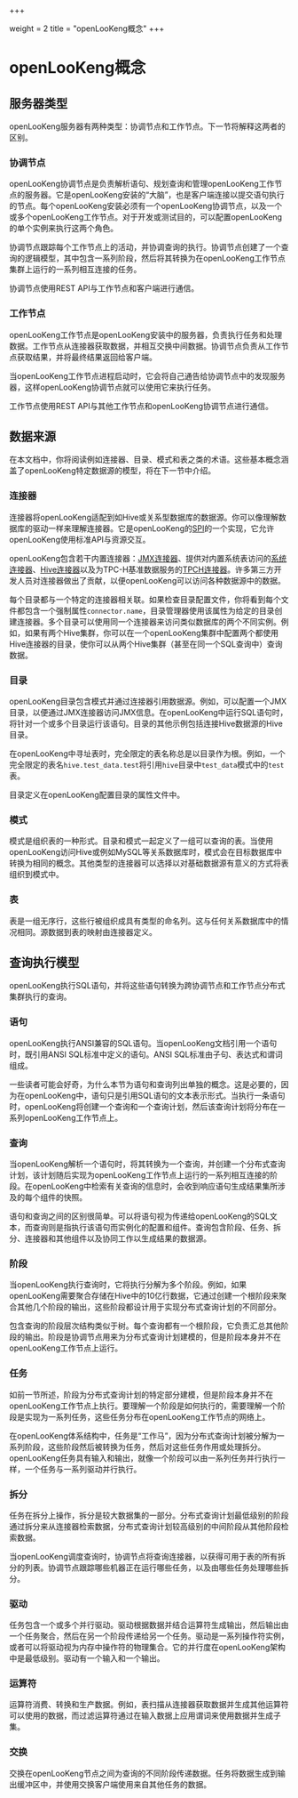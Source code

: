 +++

weight = 2
title = "openLooKeng概念"
+++


# openLooKeng概念


## 服务器类型

openLooKeng服务器有两种类型：协调节点和工作节点。下一节将解释这两者的区别。

### 协调节点

openLooKeng协调节点是负责解析语句、规划查询和管理openLooKeng工作节点的服务器。它是openLooKeng安装的“大脑”，也是客户端连接以提交语句执行的节点。每个openLooKeng安装必须有一个openLooKeng协调节点，以及一个或多个openLooKeng工作节点。对于开发或测试目的，可以配置openLooKeng的单个实例来执行这两个角色。

协调节点跟踪每个工作节点上的活动，并协调查询的执行。协调节点创建了一个查询的逻辑模型，其中包含一系列阶段，然后将其转换为在openLooKeng工作节点集群上运行的一系列相互连接的任务。

协调节点使用REST API与工作节点和客户端进行通信。

### 工作节点

openLooKeng工作节点是openLooKeng安装中的服务器，负责执行任务和处理数据。工作节点从连接器获取数据，并相互交换中间数据。协调节点负责从工作节点获取结果，并将最终结果返回给客户端。

当openLooKeng工作节点进程启动时，它会将自己通告给协调节点中的发现服务器，这样openLooKeng协调节点就可以使用它来执行任务。

工作节点使用REST API与其他工作节点和openLooKeng协调节点进行通信。

## 数据来源

在本文档中，你将阅读例如连接器、目录、模式和表之类的术语。这些基本概念涵盖了openLooKeng特定数据源的模型，将在下一节中介绍。

### 连接器

连接器将openLooKeng适配到如Hive或关系型数据库的数据源。你可以像理解数据库的驱动一样来理解连接器。它是openLooKeng的[SPI](../develop/spi-overview.md)的一个实现，它允许openLooKeng使用标准API与资源交互。

openLooKeng包含若干内置连接器：[JMX连接器](../connector/jmx.md)、提供对内置系统表访问的[系统连接器](../connector/system.md)、[Hive连接器](../connector/hive.md)以及为TPC-H基准数据服务的[TPCH连接器](../connector/tpch.md)。许多第三方开发人员对连接器做出了贡献，以便openLooKeng可以访问各种数据源中的数据。

每个目录都与一个特定的连接器相关联。如果检查目录配置文件，你将看到每个文件都包含一个强制属性`connector.name`，目录管理器使用该属性为给定的目录创建连接器。多个目录可以使用同一个连接器来访问类似数据库的两个不同实例。例如，如果有两个Hive集群，你可以在一个openLooKeng集群中配置两个都使用Hive连接器的目录，使你可以从两个Hive集群（甚至在同一个SQL查询中）查询数据。

### 目录

openLooKeng目录包含模式并通过连接器引用数据源。例如，可以配置一个JMX目录，以便通过JMX连接器访问JMX信息。在openLooKeng中运行SQL语句时，将针对一个或多个目录运行该语句。目录的其他示例包括连接Hive数据源的Hive目录。

在openLooKeng中寻址表时，完全限定的表名称总是以目录作为根。例如，一个完全限定的表名`hive.test_data.test`将引用`hive`目录中`test_data`模式中的`test`表。

目录定义在openLooKeng配置目录的属性文件中。

### 模式

模式是组织表的一种形式。目录和模式一起定义了一组可以查询的表。当使用openLooKeng访问Hive或例如MySQL等关系数据库时，模式会在目标数据库中转换为相同的概念。其他类型的连接器可以选择以对基础数据源有意义的方式将表组织到模式中。

### 表

表是一组无序行，这些行被组织成具有类型的命名列。这与任何关系数据库中的情况相同。源数据到表的映射由连接器定义。

## 查询执行模型

openLooKeng执行SQL语句，并将这些语句转换为跨协调节点和工作节点分布式集群执行的查询。

### 语句

openLooKeng执行ANSI兼容的SQL语句。当openLooKeng文档引用一个语句时，既引用ANSI SQL标准中定义的语句。ANSI SQL标准由子句、表达式和谓词组成。

一些读者可能会好奇，为什么本节为语句和查询列出单独的概念。这是必要的，因为在openLooKeng中，语句只是引用SQL语句的文本表示形式。当执行一条语句时，openLooKeng将创建一个查询和一个查询计划，然后该查询计划将分布在一系列openLooKeng工作节点上。

### 查询

当openLooKeng解析一个语句时，将其转换为一个查询，并创建一个分布式查询计划，该计划随后实现为openLooKeng工作节点上运行的一系列相互连接的阶段。在openLooKeng中检索有关查询的信息时，会收到响应语句生成结果集所涉及的每个组件的快照。

语句和查询之间的区别很简单。可以将语句视为传递给openLooKeng的SQL文本，而查询则是指执行该语句而实例化的配置和组件。查询包含阶段、任务、拆分、连接器和其他组件以及协同工作以生成结果的数据源。

### 阶段

当openLooKeng执行查询时，它将执行分解为多个阶段。例如，如果openLooKeng需要聚合存储在Hive中的10亿行数据，它通过创建一个根阶段来聚合其他几个阶段的输出，这些阶段都设计用于实现分布式查询计划的不同部分。

包含查询的阶段层次结构类似于树。每个查询都有一个根阶段，它负责汇总其他阶段的输出。阶段是协调节点用来为分布式查询计划建模的，但是阶段本身并不在openLooKeng工作节点上运行。

### 任务

如前一节所述，阶段为分布式查询计划的特定部分建模，但是阶段本身并不在openLooKeng工作节点上执行。要理解一个阶段是如何执行的，需要理解一个阶段是实现为一系列任务，这些任务分布在openLooKeng工作节点的网络上。

在openLooKeng体系结构中，任务是“工作马”，因为分布式查询计划被分解为一系列阶段，这些阶段然后被转换为任务，然后对这些任务作用或处理拆分。openLooKeng任务具有输入和输出，就像一个阶段可以由一系列任务并行执行一样，一个任务与一系列驱动并行执行。

### 拆分

任务在拆分上操作，拆分是较大数据集的一部分。分布式查询计划最低级别的阶段通过拆分来从连接器检索数据，分布式查询计划较高级别的中间阶段从其他阶段检索数据。

当openLooKeng调度查询时，协调节点将查询连接器，以获得可用于表的所有拆分的列表。协调节点跟踪哪些机器正在运行哪些任务，以及由哪些任务处理哪些拆分。

### 驱动

任务包含一个或多个并行驱动。驱动根据数据并结合运算符生成输出，然后输出由一个任务聚合，然后在另一个阶段传递给另一个任务。驱动是一系列操作符实例，或者可以将驱动视为内存中操作符的物理集合。它的并行度在openLooKeng架构中是最低级别。驱动有一个输入和一个输出。

### 运算符

运算符消费、转换和生产数据。例如，表扫描从连接器获取数据并生成其他运算符可以使用的数据，而过滤运算符通过在输入数据上应用谓词来使用数据并生成子集。

### 交换

交换在openLooKeng节点之间为查询的不同阶段传递数据。任务将数据生成到输出缓冲区中，并使用交换客户端使用来自其他任务的数据。